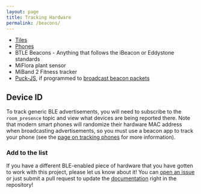 ```yaml
---
layout: page
title: Tracking Hardware
permalink: /beacons/
---
```


* [Tiles](https://amzn.to/3h77T5f)
* [Phones](/beacons/apps)
* BTLE Beacons - Anything that follows the iBeacon or Eddystone standards
* MiFlora plant sensor
* MiBand 2 Fitness tracker
* [Puck-JS](https://www.espruino.com/Puck.js), if programmed to [broadcast beacon packets](https://gist.github.com/jptrsn/d6cb9b9cdbcd41f3500708f8b694cad2 "An example project to broadcast iBeacon packets")

## Device ID
To track generic BLE advertisements, you will need to subscribe to the `room_presence` topic and view what devices are being reported there. Note that modern smart phones will randomize their hardware MAC address when broadcasting advertisements, so you must use a beacon app to track your phone (see the [page on tracking phones](/beacons/apps) for more information).

### Add to the list
If you have a different BLE-enabled piece of hardware that you have gotten to work with this project, please let us know about it! You can [open an issue](https://github.com/ESPresense/ESPresense/issues/new) or just submit a pull request to update the [documentation](https://github.com/ESPresense/ESPresense.github.io) right in the repository!
